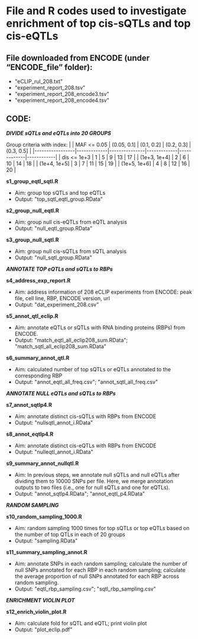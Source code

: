 # File and R codes used to investigate enrichment of top cis-sQTLs and top cis-eQTLs

## File downloaded from ENCODE (under “ENCODE_file” folder):
  * "eCLIP_rul_208.txt"
  * "experiment_report_208.tsv"
  * "experiment_report_208_encode3.tsv"
  * "experiment_report_208_encode4.tsv"



## CODE:
_**DIVIDE sQTLs and eQTLs into 20 GROUPS**_ 

Group criteria with index:
| 	          | MAF <= 0.05	| (0.05, 0.1]	| (0.1, 0.2]  | (0.2, 0.3]  | (0.3, 0.5] |
|-----------------|-------------|---------------|-------------|-------------|------------|
| dis <= 1e+3	  | 1	        |  5	        |  9	      |  13	    |   17	 |
| (1e+3, 1e+4]	  | 2	        |  6	        |  10	      |  14	    |   18	 |
| (1e+4, 1e+5]	  | 3	        |  7	        |  11	      |  15	    |   19	 |
| (1e+5, 1e+6]	  | 4	        |  8	        |  12	      |  16	    |   20	 |

**s1_group_eqtl_sqtl.R**
  * Aim: group top sQTLs and top eQTLs
  * Output: "top_sqtl_eqtl_group.RData"

**s2_group_null_eqtl.R**
  * Aim: group null cis-eQTLs from eQTL analysis
  * Output: "null_eqtl_group.RData"

**s3_group_null_sqtl.R**
  * Aim: group null cis-sQTLs from sQTL analysis
  * Output: "null_sqtl_group.RData"


_**ANNOTATE TOP eQTLs and sQTLs to RBPs**_ 

**s4_address_exp_report.R**
  * Aim: address information of 208 eCLIP experiments from ENCODE: peak file, cell line, RBP, ENCODE version, url
  * Output: "dat_experiment_208.csv"

**s5_annot_qtl_eclip.R**
  * Aim: annotate eQTLs or sQTLs with RNA binding proteins (RBPs) from ENCODE.
  * Output: "match_eqtl_all_eclip208_sum.RData"; "match_sqtl_all_eclip208_sum.RData"

**s6_summary_annot_qtl.R**
  * Aim: calculated number of top sQTLs or eQTLs annotated to the corresponding RBP
  * Output: "annot_eqtl_all_freq.csv"; "annot_sqtl_all_freq.csv"


_**ANNOTATE NULL eQTLs and sQTLs to RBPs**_

**s7_annot_sqtlp4.R**
  * Aim: annotate distinct cis-sQTLs with RBPs from ENCODE
  * Output: "nullsqtl_annot_i.RData"

**s8_annot_eqtlp4.R**
  * Aim: annotate distinct cis-eQTLs with RBPs from ENCODE
  * Output: "nulleqtl_annot_i.RData"

**s9_summary_annot_nullqtl.R**
  * Aim: In previous steps, we annotate null sQTLs and null eQTLs after dividing them to 10000 SNPs per file. Here, we merge annotation outputs to two files (i.e., one for null sQTLs and one for eQTLs).
  * Output: "annot_sqtlp4.RData"; "annot_eqtl_p4.RData"


_**RANDOM SAMPLING**_

**s10_random_sampling_1000.R**
  * Aim: random sampling 1000 times for top sQTLs or top eQTLs based on the number of top QTLs in each of 20 groups
  * Output: "sampling.RData"

**s11_summary_sampling_annot.R**
  * Aim: annotate SNPs in each random sampling; calculate the number of null SNPs annotated for each RBP in each random sampling; calculate the average proportion of null SNPs annotated for each RBP across random sampling.
  * Output: "eqtl_rbp_sampling.csv"; "sqtl_rbp_sampling.csv"


_**ENRICHMENT VIOLIN PLOT**_

**s12_enrich_violin_plot.R**
  * Aim: calculate fold for sQTL and eQTL; print violin plot
  * Output: "plot_eclip.pdf"


